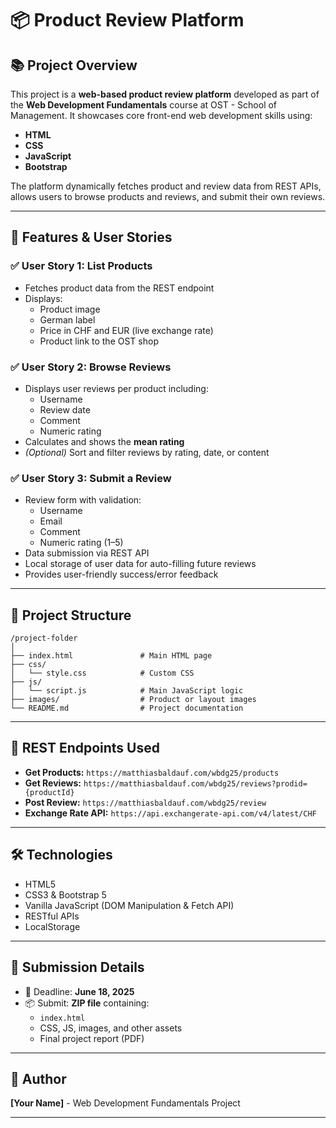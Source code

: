 
# 📦 Product Review Platform

## 📚 Project Overview
This project is a **web-based product review platform** developed as part of the **Web Development Fundamentals** course at OST - School of Management. It showcases core front-end web development skills using:
- **HTML**
- **CSS**
- **JavaScript**
- **Bootstrap**

The platform dynamically fetches product and review data from REST APIs, allows users to browse products and reviews, and submit their own reviews.

---

## 🌟 Features & User Stories

### ✅ User Story 1: List Products
- Fetches product data from the REST endpoint
- Displays:
  - Product image
  - German label
  - Price in CHF and EUR (live exchange rate)
  - Product link to the OST shop

### ✅ User Story 2: Browse Reviews
- Displays user reviews per product including:
  - Username
  - Review date
  - Comment
  - Numeric rating
- Calculates and shows the **mean rating**
- *(Optional)* Sort and filter reviews by rating, date, or content

### ✅ User Story 3: Submit a Review
- Review form with validation:
  - Username
  - Email
  - Comment
  - Numeric rating (1–5)
- Data submission via REST API
- Local storage of user data for auto-filling future reviews
- Provides user-friendly success/error feedback

---

## 📁 Project Structure
```
/project-folder
│
├── index.html               # Main HTML page
├── css/
│   └── style.css            # Custom CSS
├── js/
│   └── script.js            # Main JavaScript logic
├── images/                  # Product or layout images
└── README.md                # Project documentation
```

---

## 🔗 REST Endpoints Used
- **Get Products:** `https://matthiasbaldauf.com/wbdg25/products`
- **Get Reviews:** `https://matthiasbaldauf.com/wbdg25/reviews?prodid={productId}`
- **Post Review:** `https://matthiasbaldauf.com/wbdg25/review`
- **Exchange Rate API:** `https://api.exchangerate-api.com/v4/latest/CHF`

---

## 🛠 Technologies
- HTML5
- CSS3 & Bootstrap 5
- Vanilla JavaScript (DOM Manipulation & Fetch API)
- RESTful APIs
- LocalStorage

---

## 📄 Submission Details
- 📅 Deadline: **June 18, 2025**
- 📦 Submit: **ZIP file** containing:
  - `index.html`
  - CSS, JS, images, and other assets
  - Final project report (PDF)

---

## 🙌 Author
**[Your Name]** - Web Development Fundamentals Project

---
